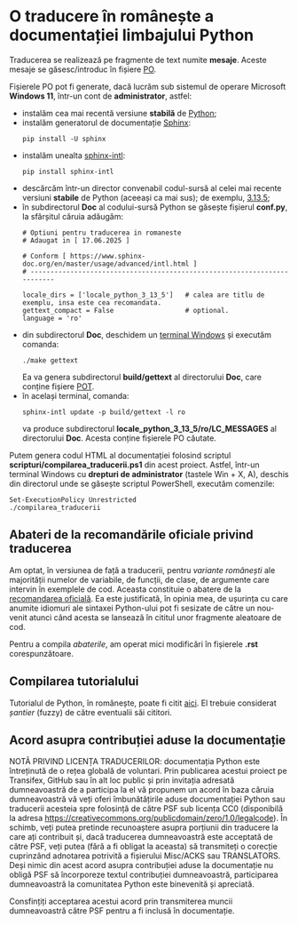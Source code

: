 # O traducere în românește a documentației limbajului Python

Traducerea se realizează pe fragmente de text numite **mesaje**. Aceste mesaje se găsesc/introduc în fișiere [PO](https://www.gnu.org/software/gettext/manual/html\_node/PO-Files.html).

Fișierele PO pot fi generate, dacă lucrăm sub sistemul de operare Microsoft **Windows 11**, într-un cont de **administrator**, astfel:
- instalăm cea mai recentă versiune **stabilă** de [Python](https://www.python.org/);
- instalăm generatorul de documentație [Sphinx](https://www.sphinx-doc.org/en/master/usage/installation.html):
  ```
  pip install -U sphinx
  ```
- instalăm unealta [sphinx-intl](https://www.sphinx-doc.org/en/master/usage/advanced/intl.html):
  ```
  pip install sphinx-intl
  ```
- descărcăm într-un director convenabil codul-sursă al celei mai recente versiuni **stabile** de Python (aceeași ca mai sus); de exemplu, [3.13.5](https://www.python.org/downloads/source/);
- în subdirectorul **Doc** al codului-sursă Python se găsește fișierul **conf.py**, la sfârșitul căruia adăugăm:
  ```
  # Optiuni pentru traducerea in romaneste
  # Adaugat in [ 17.06.2025 ]

  # Conform [ https://www.sphinx-doc.org/en/master/usage/advanced/intl.html ]
  # -------------------------------------------------------------------------
 
  locale_dirs = ['locale_python_3_13_5']   # calea are titlu de exemplu, insa este cea recomandata.
  gettext_compact = False                  # optional.
  language = 'ro'
  ```
- din subdirectorul **Doc**, deschidem un [terminal Windows](https://learn.microsoft.com/en-us/windows/terminal/) și executăm comanda:
  ```
  ./make gettext
  ```
  Ea va genera subdirectorul **build/gettext** al directorului **Doc**, care conține fișiere [POT](https://www.drupal.org/community/contributor-guide/reference-information/localize-drupal-org/working-with-offline/po-and-pot-files).
- în același terminal, comanda:
  ```
  sphinx-intl update -p build/gettext -l ro
  ```
  va produce subdirectorul **locale_python_3_13_5/ro/LC_MESSAGES** al directorului **Doc**. Acesta conține fișierele PO căutate.

Putem genera codul HTML al documentației folosind scriptul **scripturi/compilarea_traducerii.ps1** din acest proiect. Astfel, într-un terminal Windows cu **drepturi de administrator** (tastele Win + X, A), deschis din directorul unde se găsește scriptul PowerShell, executăm comenzile:
```
Set-ExecutionPolicy Unrestricted
./compilarea_traducerii
```
## Abateri de la recomandările oficiale privind traducerea
 
Am optat, în versiunea de față a traducerii, pentru *variante românești* ale majorității numelor de variabile, de funcții, de clase, de argumente care intervin în exemplele de cod. Aceasta constituie o abatere de la [recomandarea oficială](https://devguide.python.org/documentation/translations/translating/#code-examples). Ea este justificată, în opinia mea, de ușurința cu care anumite idiomuri ale sintaxei Python-ului pot fi sesizate de către un nou-venit atunci când acesta se lansează în cititul unor fragmente aleatoare de cod.

Pentru a compila *abaterile*, am operat mici modificări în fișierele **.rst** corespunzătoare.

## Compilarea tutorialului

Tutorialul de Python, în românește, poate fi citit [aici](https://www.octawian.ro/fisiere/tutoriale/python/build/tutorial/). El trebuie considerat *șantier* (fuzzy) de către eventualii săi cititori.

## Acord asupra contribuției aduse la documentație

NOTĂ PRIVIND LICENȚA TRADUCERILOR: documentația Python este întreținută de o rețea globală de voluntari. Prin publicarea acestui proiect pe Transifex, GitHub sau în alt loc public și prin invitația adresată dumneavoastră de a participa la el vă propunem un acord în baza căruia dumneavoastră vă veți oferi îmbunătățirile aduse documentației Python sau traducerii acesteia spre folosință de către PSF sub licența CC0 (disponibilă la adresa https://creativecommons.org/publicdomain/zero/1.0/legalcode). În schimb, veți putea pretinde recunoaștere asupra porțiunii din traducere la care ați contribuit și, dacă traducerea dumneavoastră este acceptată de către PSF, veți putea (fără a fi obligat la aceasta) să transmiteți o corecție cuprinzând adnotarea potrivită a fișierului Misc/ACKS sau TRANSLATORS. Deși nimic din acest acord asupra contribuției aduse la documentație nu obligă PSF să încorporeze textul contribuției dumneavoastră, participarea dumneavoastră la comunitatea Python este binevenită și apreciată.

Consfințiți acceptarea acestui acord prin transmiterea muncii dumneavoastră către PSF pentru a fi inclusă în documentație.

















